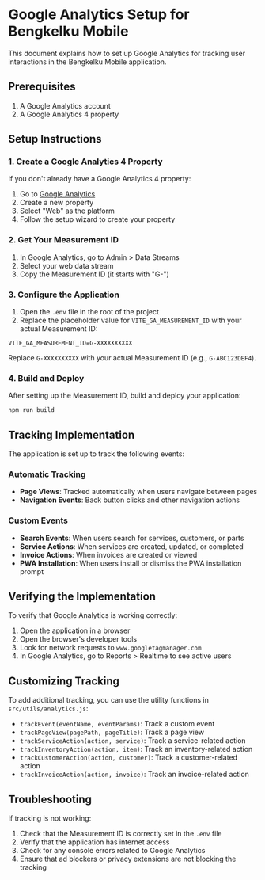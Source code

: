 # Google Analytics Setup for Bengkelku Mobile

This document explains how to set up Google Analytics for tracking user interactions in the Bengkelku Mobile application.

## Prerequisites

1. A Google Analytics account
2. A Google Analytics 4 property

## Setup Instructions

### 1. Create a Google Analytics 4 Property

If you don't already have a Google Analytics 4 property:

1. Go to [Google Analytics](https://analytics.google.com/)
2. Create a new property
3. Select "Web" as the platform
4. Follow the setup wizard to create your property

### 2. Get Your Measurement ID

1. In Google Analytics, go to Admin > Data Streams
2. Select your web data stream
3. Copy the Measurement ID (it starts with "G-")

### 3. Configure the Application

1. Open the `.env` file in the root of the project
2. Replace the placeholder value for `VITE_GA_MEASUREMENT_ID` with your actual Measurement ID:

```
VITE_GA_MEASUREMENT_ID=G-XXXXXXXXXX
```

Replace `G-XXXXXXXXXX` with your actual Measurement ID (e.g., `G-ABC123DEF4`).

### 4. Build and Deploy

After setting up the Measurement ID, build and deploy your application:

```bash
npm run build
```

## Tracking Implementation

The application is set up to track the following events:

### Automatic Tracking

- **Page Views**: Tracked automatically when users navigate between pages
- **Navigation Events**: Back button clicks and other navigation actions

### Custom Events

- **Search Events**: When users search for services, customers, or parts
- **Service Actions**: When services are created, updated, or completed
- **Invoice Actions**: When invoices are created or viewed
- **PWA Installation**: When users install or dismiss the PWA installation prompt

## Verifying the Implementation

To verify that Google Analytics is working correctly:

1. Open the application in a browser
2. Open the browser's developer tools
3. Look for network requests to `www.googletagmanager.com`
4. In Google Analytics, go to Reports > Realtime to see active users

## Customizing Tracking

To add additional tracking, you can use the utility functions in `src/utils/analytics.js`:

- `trackEvent(eventName, eventParams)`: Track a custom event
- `trackPageView(pagePath, pageTitle)`: Track a page view
- `trackServiceAction(action, service)`: Track a service-related action
- `trackInventoryAction(action, item)`: Track an inventory-related action
- `trackCustomerAction(action, customer)`: Track a customer-related action
- `trackInvoiceAction(action, invoice)`: Track an invoice-related action

## Troubleshooting

If tracking is not working:

1. Check that the Measurement ID is correctly set in the `.env` file
2. Verify that the application has internet access
3. Check for any console errors related to Google Analytics
4. Ensure that ad blockers or privacy extensions are not blocking the tracking
